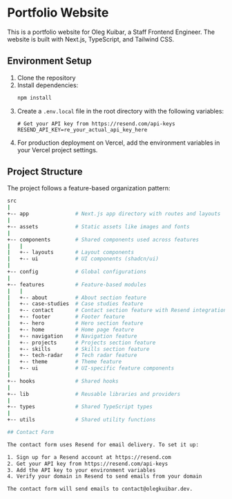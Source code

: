 # Portfolio Website

This is a portfolio website for Oleg Kuibar, a Staff Frontend Engineer. The website is built with Next.js, TypeScript, and Tailwind CSS.

## Environment Setup

1. Clone the repository
2. Install dependencies:
   ```bash
   npm install
   ```
3. Create a `.env.local` file in the root directory with the following variables:
   ```env
   # Get your API key from https://resend.com/api-keys
   RESEND_API_KEY=re_your_actual_api_key_here
   ```
4. For production deployment on Vercel, add the environment variables in your Vercel project settings.

## Project Structure

The project follows a feature-based organization pattern:

```sh
src
|
+-- app               # Next.js app directory with routes and layouts
|
+-- assets            # Static assets like images and fonts
|
+-- components        # Shared components used across features
|   |
|   +-- layouts       # Layout components
|   +-- ui            # UI components (shadcn/ui)
|
+-- config            # Global configurations
|
+-- features          # Feature-based modules
|   |
|   +-- about         # About section feature
|   +-- case-studies  # Case studies feature
|   +-- contact       # Contact section feature with Resend integration
|   +-- footer        # Footer feature
|   +-- hero          # Hero section feature
|   +-- home          # Home page feature
|   +-- navigation    # Navigation feature
|   +-- projects      # Projects section feature
|   +-- skills        # Skills section feature
|   +-- tech-radar    # Tech radar feature
|   +-- theme         # Theme feature
|   +-- ui            # UI-specific feature components
|
+-- hooks             # Shared hooks
|
+-- lib               # Reusable libraries and providers
|
+-- types             # Shared TypeScript types
|
+-- utils             # Shared utility functions

## Contact Form

The contact form uses Resend for email delivery. To set it up:

1. Sign up for a Resend account at https://resend.com
2. Get your API key from https://resend.com/api-keys
3. Add the API key to your environment variables
4. Verify your domain in Resend to send emails from your domain

The contact form will send emails to contact@olegkuibar.dev.

